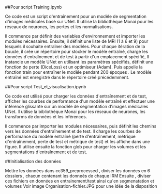 
##Pour script Training.ipynb

Ce code est un script d'entraînement pour un modèle de segmentation d'images médicales basé sur UNet. Il utilise la bibliothèque Monai pour les réseaux de neurones, les pertes et les normalisations.

Il commence par définir des variables d'environnement et importer les modules nécessaires.
 Ensuite, il définit une liste de MRI (1 à 6 et 9) pour lesquels il souhaite entraîner des modèles. 
Pour chaque itération de la boucle, il crée un répertoire pour stocker le modèle entraîné, charge les données d'entraînement et de test à partir d'un emplacement spécifié, 
Il instancie un modèle UNet en utilisant les paramètres spécifiés, définit une fonction de perte (DiceLoss) et un optimiseur (Adam). 
Puis appelle la fonction train pour entraîner le modèle pendant 200 époques
. Le modèle entraîné est enregistré dans le répertoire créé précédemment.


##Pour script Test_et_visualisation.ipynb


Ce code est utilisé pour charger les données d'entraînement et de test, afficher les courbes de performance d'un modèle entraîné et effectuer une inférence glissante sur un modèle de segmentation d'images médicales UNet. 
Il utilise la bibliothèque Monai pour les réseaux de neurones, les transforms de données et les inférences.

Il commence par importer les modules nécessaires, puis définit les chemins vers les données d'entraînement et de test. 
Il charge les courbes de performance du modèle entraîné (perte d'entraînement, métrique d'entraînement, perte de test et métrique de test) et les affiche dans une figure. 
Il utilise ensuite la fonction glob pour charger les volumes et les segmentations d'entraînement et de test. 

##Initialisation des données 

Mettre les données dans cc359_preprocessed , diviser les données en 6 dossiers , chacun contenant les donneés de chaque IRM
Ensuite , diviser ces fichiers en données en entrainement/test ainsi qu'en segmenatation et volumes 
Voir image Organisation-fichier.JPG pour une idée de la disposition
